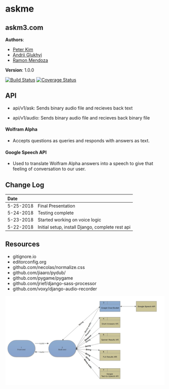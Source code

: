 # askme
## askm3.com

**Authors**:
- [Peter Kim](https://github.com/seattlechem)
- [Andrii Glukhyi](https://github.com/andriiglukhyi)
- [Ramon Mendoza](https://github.com/brickfaced)

**Version**: 1.0.0

[![Build Status](https://travis-ci.org/seattlechem/askme.svg?branch=master)](https://travis-ci.org/seattlechem/askme) [![Coverage Status](https://coveralls.io/repos/github/seattlechem/askme/badge.svg)](https://coveralls.io/github/seattlechem/askme)

## API
<!-- Provide detailed instructions for your applications usage. This should include any methods or endpoints available to the user/client/developer. Each section should be formatted to provide clear syntax for usage, example calls including input data requirements and options, and example responses or return values. -->

- api/v1/ask: Sends binary audio file and recieves back text

- api/v1/audio: Sends binary audio file and recieves back binary file

#### Wolfram Alpha
- Accepts questions as queries and responds with answers as text.
#### Google Speech API
- Used to translate Wolfram Alpha answers into a speech to give that feeling of conversation to our user.

## Change Log
<!-- Use this are to document the iterative changes made to your application as each feature is successfully implemented. Use time stamps. Here's an example:

01-01-2001 4:59pm - Added functionality to add and delete some things.
-->
| Date | |
|:--|:--|
| 5-25-2018 | Final Presentation |
| 5-24-2018 | Testing complete |
| 5-23-2018 | Started working on voice logic |
| 5-22-2018 | Initial setup, install Django, complete rest api |

## Resources
- gitignore.io
- editorconfig.org
- github.com/necolas/normalize.css
- github.com/jiaaro/pydub/
- github.com/pygame/pygame
- github.com/jrief/django-sass-processor
- github.com/voxy/django-audio-recorder

![](assets/data_flow.jpeg)

